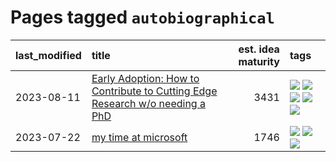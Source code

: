 # Pages tagged `autobiographical`

|last_modified|title|est. idea maturity|tags
|:---|:---|---:|:---|
|2023-08-11|[Early Adoption: How to Contribute to Cutting Edge Research w/o needing a PhD](../early_adoption_and_fomo.md)|3431|[![](https://img.shields.io/badge/tag-autobiographical-aa21fc)](../tags/autobiographical.md) [![](https://img.shields.io/badge/tag-career_advice-3a9a4f)](../tags/career_advice.md) [![](https://img.shields.io/badge/tag-early_adoption-d9f12f)](../tags/early_adoption.md) [![](https://img.shields.io/badge/tag-mentoring-fe76cf)](../tags/mentoring.md) [![](https://img.shields.io/badge/tag-reddit-8fb3d)](../tags/reddit.md)|
|2023-07-22|[my time at microsoft](../my_time_at_microsoft.md)|1746|[![](https://img.shields.io/badge/tag-amazon-5d9a82)](../tags/amazon.md) [![](https://img.shields.io/badge/tag-autobiographical-aa21fc)](../tags/autobiographical.md) [![](https://img.shields.io/badge/tag-microsoft-869bd0)](../tags/microsoft.md)|